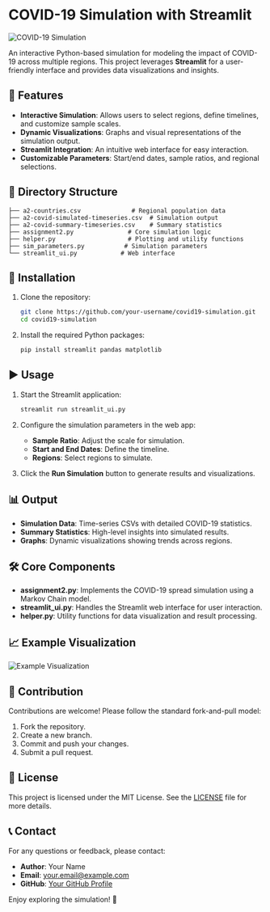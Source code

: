 # COVID-19 Simulation with Streamlit

![COVID-19 Simulation](https://img.shields.io/badge/Simulation-Success-brightgreen)

An interactive Python-based simulation for modeling the impact of COVID-19 across multiple regions. This project leverages **Streamlit** for a user-friendly interface and provides data visualizations and insights.

## 🌟 Features

- **Interactive Simulation**: Allows users to select regions, define timelines, and customize sample scales.
- **Dynamic Visualizations**: Graphs and visual representations of the simulation output.
- **Streamlit Integration**: An intuitive web interface for easy interaction.
- **Customizable Parameters**: Start/end dates, sample ratios, and regional selections.

## 📂 Directory Structure

```plaintext
├── a2-countries.csv              # Regional population data
├── a2-covid-simulated-timeseries.csv  # Simulation output
├── a2-covid-summary-timeseries.csv    # Summary statistics
├── assignment2.py               # Core simulation logic
├── helper.py                    # Plotting and utility functions
├── sim_parameters.py           # Simulation parameters
└── streamlit_ui.py            # Web interface
```

## 🔧 Installation

1. Clone the repository:

   ```bash
   git clone https://github.com/your-username/covid19-simulation.git
   cd covid19-simulation
   ```

2. Install the required Python packages:
   ```bash
   pip install streamlit pandas matplotlib
   ```

## ▶️ Usage

1. Start the Streamlit application:

   ```bash
   streamlit run streamlit_ui.py
   ```

2. Configure the simulation parameters in the web app:

   - **Sample Ratio**: Adjust the scale for simulation.
   - **Start and End Dates**: Define the timeline.
   - **Regions**: Select regions to simulate.

3. Click the **Run Simulation** button to generate results and visualizations.

## 📊 Output

- **Simulation Data**: Time-series CSVs with detailed COVID-19 statistics.
- **Summary Statistics**: High-level insights into simulated results.
- **Graphs**: Dynamic visualizations showing trends across regions.

## 🛠 Core Components

- **assignment2.py**: Implements the COVID-19 spread simulation using a Markov Chain model.
- **streamlit_ui.py**: Handles the Streamlit web interface for user interaction.
- **helper.py**: Utility functions for data visualization and result processing.

## 📈 Example Visualization

![Example Visualization](example-visualization.png)

## 🤝 Contribution

Contributions are welcome! Please follow the standard fork-and-pull model:

1. Fork the repository.
2. Create a new branch.
3. Commit and push your changes.
4. Submit a pull request.

## 📝 License

This project is licensed under the MIT License. See the [LICENSE](LICENSE) file for more details.

## 📞 Contact

For any questions or feedback, please contact:

- **Author**: Your Name
- **Email**: your.email@example.com
- **GitHub**: [Your GitHub Profile](https://github.com/your-username)

Enjoy exploring the simulation! 🎉
